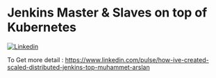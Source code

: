 # Jenkins Master & Slaves on top of Kubernetes

[![Linkedin](https://img.shields.io/readthedocs/pip.svg)](https://www.linkedin.com/pulse/how-ive-created-scaled-distributed-jenkins-top-muhammet-arslan)

To Get more detail : https://www.linkedin.com/pulse/how-ive-created-scaled-distributed-jenkins-top-muhammet-arslan
